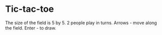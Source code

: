 # Tic-tac-toe
The size of the field is 5 by 5. 2 people play in turns. Arrows - move along the field. Enter - to draw.
